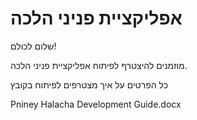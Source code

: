 # אפליקציית פניני הלכה

שלום לכולם!

מוזמנים להיצטרף לפיתוח אפליקציית פניני הלכה.

כל הפרטים על איך מצטרפים לפיתוח בקובץ 

Pniney Halacha Development Guide.docx

